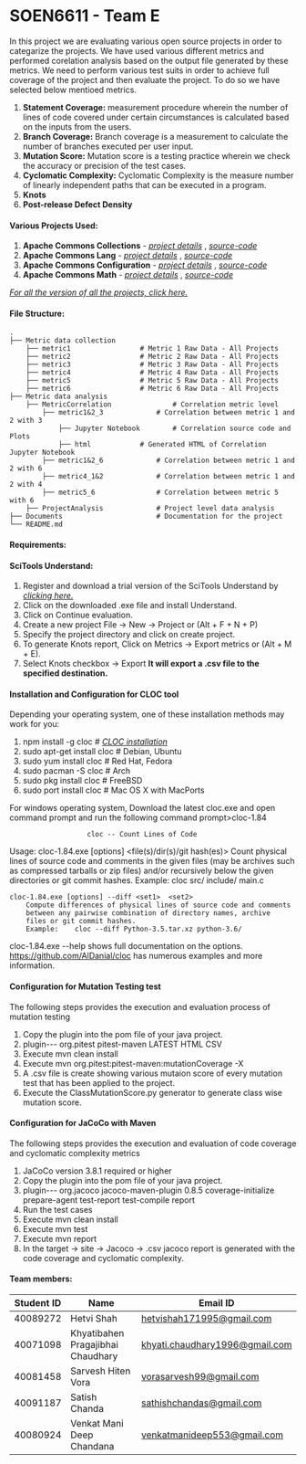 SOEN6611 - Team E
=======================

In this project we are evaluating various open source projects in order to categarize the projects. We have used various different metrics and performed corelation analysis based on the output file generated by these metrics.
We need to perform various test suits in order to achieve full coverage of the project and then evaluate the project. To do so we have selected below mentioed metrics.
1. **Statement Coverage:** measurement procedure wherein the number of lines of code covered under certain circumstances is calculated based on the inputs from the users.
2. **Branch Coverage:** Branch coverage is a measurement to calculate the number of branches executed per user input.
3. **Mutation Score:** Mutation score is a testing practice wherein we check the accuracy or precision of the test cases.
4. **Cyclomatic Complexity:** Cyclomatic Complexity is the measure number of linearly independent paths that can be executed in a program.
5. **Knots** 
6. **Post-release Defect Density**

#### Various Projects Used:
1. **Apache Commons Collections** - [*project details*](https://commons.apache.org/proper/commons-collections/) , [*source-code*](https://github.com/apache/commons-collections) 
2. **Apache Commons Lang** - [*project details*](https://commons.apache.org/proper/commons-lang/) , [*source-code*](https://github.com/apache/commons-lang)
3. **Apache Commons Configuration** - [*project details*](https://commons.apache.org/proper/commons-configuration/) , [*source-code*](https://github.com/apache/commons-configurations)
4. **Apache Commons Math** - [*project details*](http://commons.apache.org/proper/commons-math/) , [*source-code*](https://github.com/apache/commons-math)

[*For all the version of all the projects, click here.*](https://drive.google.com/drive/folders/19Y22I9IVbl-mYOMSPOsxK-g_iJCwilIZ?usp=sharing)

#### File Structure:
	.
	├── Metric data collection
		├── metric1					# Metric 1 Raw Data - All Projects
		├── metric2					# Metric 2 Raw Data - All Projects
		├── metric3					# Metric 3 Raw Data - All Projects
		├── metric4					# Metric 4 Raw Data - All Projects
		├── metric5					# Metric 5 Raw Data - All Projects
		├── metric6					# Metric 6 Raw Data - All Projects
	├── Metric data analysis
		├── MetricCorrelation				# Correlation metric level
			├── metric1&2_3				# Correlation between metric 1 and 2 with 3
				├── Jupyter Notebook		# Correlation source code and Plots
				├── html			# Generated HTML of Correlation Jupyter Notebook
			├── metric1&2_6				# Correlation between metric 1 and 2 with 6
			├── metric4_1&2				# Correlation between metric 1 and 2 with 4
			├── metric5_6				# Correlation between metric 5 with 6
		├── ProjectAnalysis				# Project level data analysis
	├── Documents						# Documentation for the project
	└── README.md


#### Requirements:

#### SciTools Understand:
1. Register and download a trial version of the SciTools Understand by [*clicking here.*](https://scitools.com/trial-download-3/) 
2. Click on the downloaded .exe file and install Understand.
3. Click on Continue evaluation.
4. Create a new project File -> New -> Project or (Alt + F + N + P)
5. Specify the project directory and click on create project.
6. To generate Knots report, Click on Metrics -> Export metrics or (Alt + M + E).
7. Select Knots checkbox -> Export 
**It will export a .csv file to the specified destination.**


#### Installation and Configuration for CLOC tool
Depending your operating system, one of these installation methods may work for you:
 1. npm install -g cloc                    # [*CLOC installation*](https://www.npmjs.com/package/cloc)
 2. sudo apt-get install cloc              # Debian, Ubuntu
 3. sudo yum install cloc                  # Red Hat, Fedora
 4. sudo pacman -S cloc                    # Arch
 5. sudo pkg install cloc                  # FreeBSD
 6. sudo port install cloc                 # Mac OS X with MacPorts
  
For windows operating system, Download the latest cloc.exe and open command prompt and run the following command
prompt>cloc-1.84

                       cloc -- Count Lines of Code

Usage:
    cloc-1.84.exe [options] <file(s)/dir(s)/git hash(es)>
        Count physical lines of source code and comments in the given files
        (may be archives such as compressed tarballs or zip files) and/or
        recursively below the given directories or git commit hashes.
        Example:    cloc src/ include/ main.c

    cloc-1.84.exe [options] --diff <set1>  <set2>
        Compute differences of physical lines of source code and comments
        between any pairwise combination of directory names, archive
        files or git commit hashes.
        Example:    cloc --diff Python-3.5.tar.xz python-3.6/

cloc-1.84.exe --help  shows full documentation on the options.
https://github.com/AlDanial/cloc has numerous examples and more information.

#### Configuration for Mutation Testing test
The following steps provides the execution and evaluation process of mutation testing
 1. Copy the plugin into the pom file of your java project.
 2. plugin---
			<plugin> 
			<groupId> org.pitest </groupId> 
			<artifactId> pitest-maven </artifactId> 
			<version> LATEST </version> 
			<configuration> 
				<outputFormats> 
					<param> HTML </param> 
					<param> CSV </param> 
				</outputFormats> 
			</configuration> 
			</plugin>
 3. Execute mvn clean install
 4. Execute mvn org.pitest:pitest-maven:mutationCoverage -X
 5. A .csv file is create showing various mutaion score of every mutation test that has been applied to the project.
 6. Execute the ClassMutationScore.py generator to generate class wise mutation score.

#### Configuration for JaCoCo with Maven
The following steps provides the execution and evaluation of code coverage and cyclomatic complexity metrics
1. JaCoCo version 3.8.1 required or higher
2. Copy the plugin into the pom file of your java project.
3. plugin---
            <plugin>
                    <groupId>org.jacoco</groupId>
                    <artifactId>jacoco-maven-plugin</artifactId>
                    <version>0.8.5</version>
                    <executions>
                      <execution>
                        <id>coverage-initialize</id>
                        <goals>
                          <goal>prepare-agent</goal>
                        </goals>
                      </execution>
                      <execution>
                        <id>test-report</id>
                        <phase>test-compile</phase>
                        <goals>
                          <goal>report</goal>
                        </goals>
                      </execution>
                    </executions>
                  </plugin>
4. Run the test cases
5. Execute mvn clean install
6. Execute mvn test
7. Execute mvn report
8. In the target -> site -> Jacoco -> .csv jacoco report is generated with the code coverage and cyclomatic complexity.


#### Team members:


| Student ID  | Name | Email ID |
| ------------- | ------------- | ------------- |
| 40089272 | Hetvi Shah | hetvishah171995@gmail.com |
| 40071098  | Khyatibahen Pragajibhai Chaudhary | khyati.chaudhary1996@gmail.com |
| 40081458 | Sarvesh Hiten Vora  | vorasarvesh99@gmail.com |
| 40091187 | Satish Chanda | sathishchandas@gmail.com |
| 40080924 | Venkat Mani Deep Chandana  | venkatmanideep553@gmail.com  |
